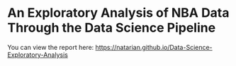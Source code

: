 # An Exploratory Analysis of NBA Data Through the Data Science Pipeline
You can view the report here: https://natarian.github.io/Data-Science-Exploratory-Analysis
